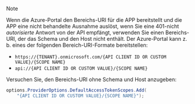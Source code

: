 > [!NOTE]
> Wenn die Azure-Portal den Bereichs-URI für die APP bereitstellt und die APP eine nicht behandelte Ausnahme auslöst, wenn Sie eine 401-nicht *autorisierte* Antwort von der API empfängt, verwenden Sie einen Bereichs-URI, der das Schema und den Host nicht enthält. Der Azure-Portal kann z. b. eines der folgenden Bereich-URI-Formate bereitstellen:
>
> * `https://{TENANT}.onmicrosoft.com/{API CLIENT ID OR CUSTOM VALUE}/{SCOPE NAME}`
> * `api://{API CLIENT ID OR CUSTOM VALUE}/{SCOPE NAME}`
>
> Versuchen Sie, den Bereichs-URI ohne Schema und Host anzugeben:
>
> ```csharp
> options.ProviderOptions.DefaultAccessTokenScopes.Add(
>     "{API CLIENT ID OR CUSTOM VALUE}/{SCOPE NAME}");
> ```
